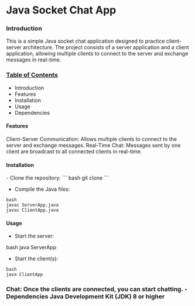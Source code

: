 # Java Socket Chat App
<h3>Introduction</h3>
This is a simple Java socket chat application designed to practice client-server architecture. The project consists of a server application and a client application, allowing multiple clients to connect to the server and exchange messages in real-time.

<h3><u>Table of Contents</u></h3>

- Introduction
- Features
- Installation
- Usage
- Dependencies

<h4>Features</h4>
Client-Server Communication: Allows multiple clients to connect to the server and exchange messages.
Real-Time Chat: Messages sent by one client are broadcast to all connected clients in real-time.

<h4>Installation</h4>
- Clone the repository:
```
bash
git clone <repository_url>
```

- Compile the Java files:
```
bash
javac ServerApp.java
javac ClientApp.java
```

<h4>Usage</h4>

- Start the server:

bash
java ServerApp

- Start the client(s):
```
bash
java ClientApp
```

<h3>Chat: Once the clients are connected, you can start chatting.
- Dependencies
Java Development Kit (JDK) 8 or higher</h3>